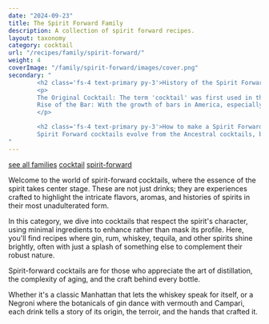 ```yaml
---
date: "2024-09-23"
title: The Spirit Forward Family
description: A collection of spirit forward recipes.
layout: taxonomy
category: cocktail
url: "/recipes/family/spirit-forward/"
weight: 4
coverImage: "/family/spirit-forward/images/cover.png"
secondary: "
        <h2 class='fs-4 text-primary py-3'>History of the Spirit Forward Cocktail</h2>
        <p>
        The Original Cocktail: The term 'cocktail' was first used in the early 19th century, initially referring to a mixture of spirits, sugar, water, and bitters. This formula, which is spirit-forward, is essentially an Old Fashioned / Ancelstral, showcasing the spirit (usually whiskey) with minimal embellishment.<br/><br/>
        Rise of the Bar: With the growth of bars in America, especially in New York, cocktails became more sophisticated. The Martini, Manhattan, and Negroni from this era highlight spirits (gin, whiskey, gin again) with vermouth or other fortified wines acting as complements rather than overpowers.
        </p>

        <h2 class='fs-4 text-primary py-3'>How to make a Spirit Forward Cocktail</h2>
        Spirit Forward cocktails evolve from the Ancestral cocktails, by taking the base spirit and bitters, and adding a vermouth to enhance its flavor.
"
---
```



<a href="/recipes/family/" class="badge bg-success text-light text-decoration-none">see all families</a> 
<a href="/recipes/category/cocktail/" class="badge text-bg-primary text-decoration-none">cocktail</a> 
<a href="/recipes/family/spirit-forward/" class="badge text-bg-info text-decoration-none">spirit-forward</a>

Welcome to the world of spirit-forward cocktails, where the essence of the spirit takes center stage. These are not just drinks; they are experiences crafted to highlight the intricate flavors, aromas, and histories of spirits in their most unadulterated form. 

In this category, we dive into cocktails that respect the spirit's character, using minimal ingredients to enhance rather than mask its profile. Here, you'll find recipes where gin, rum, whiskey, tequila, and other spirits shine brightly, often with just a splash of something else to complement their robust nature. 

Spirit-forward cocktails are for those who appreciate the art of distillation, the complexity of aging, and the craft behind every bottle. 

Whether it's a classic Manhattan that lets the whiskey speak for itself, or a Negroni where the botanicals of gin dance with vermouth and Campari, each drink tells a story of its origin, the terroir, and the hands that crafted it.
